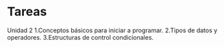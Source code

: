 # Tareas
Unidad 2 
1.Conceptos básicos para iniciar a programar.
2.Tipos de datos y operadores.
3.Estructuras de control condicionales.

